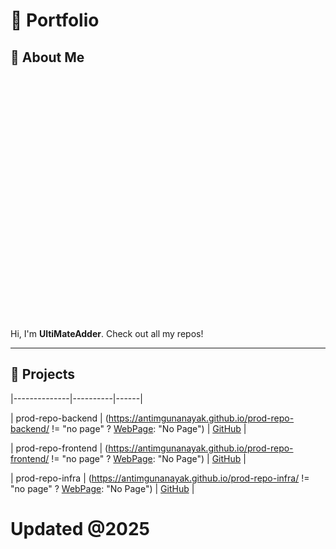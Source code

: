 # 💼 Portfolio

## 👤 About Me 

<img src="https://avatars.githubusercontent.com/u/193385636?v=4" style="width: 10%; height: auto; border-radius: 50%;">

Hi, I'm **UltiMateAdder**. Check out all my repos!

---

## 🚀 Projects

|--------------|----------|------|

| prod-repo-backend | (https://antimgunanayak.github.io/prod-repo-backend/ != "no page" ? [WebPage](https://antimgunanayak.github.io/prod-repo-backend/): "No Page") | [GitHub](https://github.com/AntimGunaNayak/prod-repo-backend.git) |

| prod-repo-frontend | (https://antimgunanayak.github.io/prod-repo-frontend/ != "no page" ? [WebPage](https://antimgunanayak.github.io/prod-repo-frontend/): "No Page") | [GitHub](https://github.com/AntimGunaNayak/prod-repo-frontend.git) |

| prod-repo-infra | (https://antimgunanayak.github.io/prod-repo-infra/ != "no page" ? [WebPage](https://antimgunanayak.github.io/prod-repo-infra/): "No Page") | [GitHub](https://github.com/AntimGunaNayak/prod-repo-infra.git) |


# Updated @2025